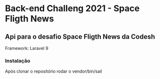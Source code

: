 # Back-end Challeng 2021 - Space Fligth News

## Api para o desafio Space Fligth News da Codesh
<p>Framework: Laravel 9

### Instalação
<p>Após clonar o repositório rodar o vendor/bin/sail